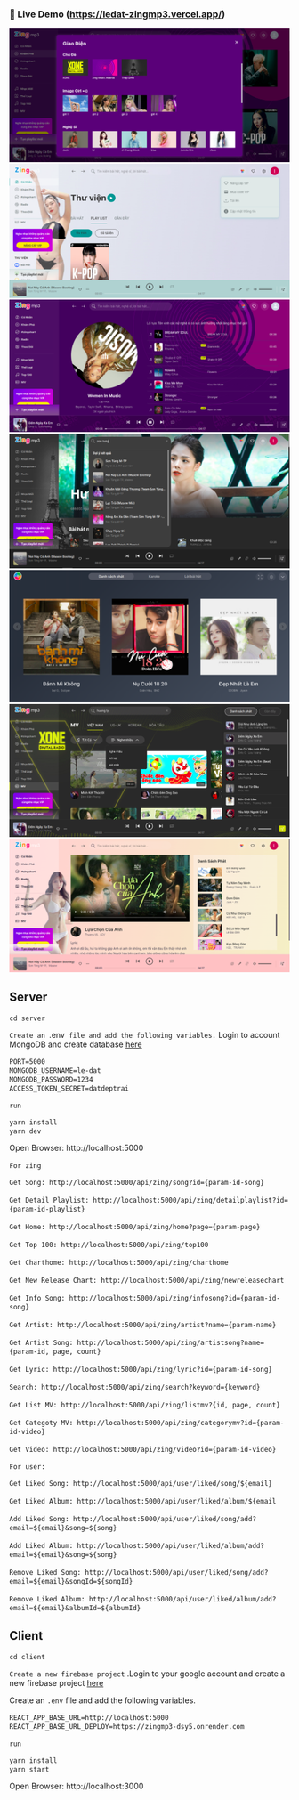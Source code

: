 ### 🚀 Live Demo (https://ledat-zingmp3.vercel.app/)

![ZingMp3 screenshot](https://raw.githubusercontent.com/le-dat/zingmp3/master/static/screenshot1.png)
![ZingMp3 screenshot](https://raw.githubusercontent.com/le-dat/zingmp3/master/static/screenshot2.png)
![ZingMp3 screenshot](https://raw.githubusercontent.com/le-dat/zingmp3/master/static/screenshot3.png)
![ZingMp3 screenshot](https://raw.githubusercontent.com/le-dat/zingmp3/master/static/screenshot4.png)
![ZingMp3 screenshot](https://raw.githubusercontent.com/le-dat/zingmp3/master/static/screenshot5.png)
![ZingMp3 screenshot](https://raw.githubusercontent.com/le-dat/zingmp3/master/static/screenshot6.png)
![ZingMp3 screenshot](https://raw.githubusercontent.com/le-dat/zingmp3/master/static/screenshot7.png)

## Server

```
cd server
```

`Create an `.env` file and add the following variables.`
Login to account MongoDB and create database [here](https://www.mongodb.com/)

```
PORT=5000
MONGODB_USERNAME=le-dat
MONGODB_PASSWORD=1234
ACCESS_TOKEN_SECRET=datdeptrai
```

`run`

```
yarn install
yarn dev
```

Open Browser: http://localhost:5000

`For zing`

```
Get Song: http://localhost:5000/api/zing/song?id={param-id-song}

Get Detail Playlist: http://localhost:5000/api/zing/detailplaylist?id={param-id-playlist}

Get Home: http://localhost:5000/api/zing/home?page={param-page}

Get Top 100: http://localhost:5000/api/zing/top100

Get Charthome: http://localhost:5000/api/zing/charthome

Get New Release Chart: http://localhost:5000/api/zing/newreleasechart

Get Info Song: http://localhost:5000/api/zing/infosong?id={param-id-song}

Get Artist: http://localhost:5000/api/zing/artist?name={param-name}

Get Artist Song: http://localhost:5000/api/zing/artistsong?name={param-id, page, count}

Get Lyric: http://localhost:5000/api/zing/lyric?id={param-id-song}

Search: http://localhost:5000/api/zing/search?keyword={keyword}

Get List MV: http://localhost:5000/api/zing/listmv?{id, page, count}

Get Categoty MV: http://localhost:5000/api/zing/categorymv?id={param-id-video}

Get Video: http://localhost:5000/api/zing/video?id={param-id-video}
```

`For user:`

```
Get Liked Song: http://localhost:5000/api/user/liked/song/${email}

Get Liked Album: http://localhost:5000/api/user/liked/album/${email

Add Liked Song: http://localhost:5000/api/user/liked/song/add?email=${email}&song=${song}

Add Liked Album: http://localhost:5000/api/user/liked/album/add?email=${email}&song=${song}

Remove Liked Song: http://localhost:5000/api/user/liked/song/add?email=${email}&songId=${songId}

Remove Liked Album: http://localhost:5000/api/user/liked/album/add?email=${email}&albumId=${albumId}
```

## Client

```
cd client
```

`Create a new firebase project`
.Login to your google account and create a new firebase project [here](https://console.firebase.google.com/u/0/)

Create an `.env` file and add the following variables.

```
REACT_APP_BASE_URL=http://localhost:5000
REACT_APP_BASE_URL_DEPLOY=https://zingmp3-dsy5.onrender.com
```

`run`

```
yarn install
yarn start
```

Open Browser: http://localhost:3000
